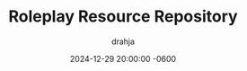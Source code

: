 ---
title: Roleplay Resource Repository 
description: Learn about this Resourse and why it exists.
author: drahja
date: 2024-12-29 20:00:00 -0600
categories: [Repository Information, Front Page]
tags: [adults-only, advanced techniques, educational, guides, historical preservation, info files, information, library, mental health, mental wellbeing, methodology, practices, roleplay, roleplaying, rp, sex-education, sexual-health, techniques, tips, repository, writing, writing style]
pin: yes
media_subpath: '/posts/repository'
---
